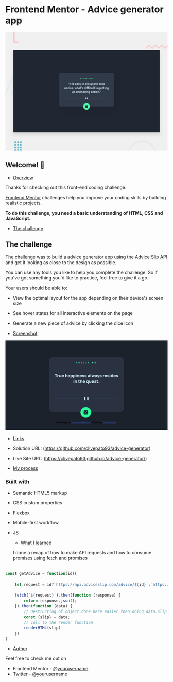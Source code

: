 # Frontend Mentor - Advice generator app

![Design preview for the Advice generator app coding challenge](./design/desktop-preview.jpg)

## Welcome! 👋


- [Overview](#overview)

Thanks for checking out this front-end coding challenge.

[Frontend Mentor](https://www.frontendmentor.io) challenges help you improve your coding skills by building realistic projects.

**To do this challenge, you need a basic understanding of HTML, CSS and JavaScript.**

- [The challenge](#the-challenge)

## The challenge

The challenge was to build a advice generator app using the [Advice Slip API](https://api.adviceslip.com) and get it looking as close to the design as possible.

You can use any tools you like to help you complete the challenge. So if you've got something you'd like to practice, feel free to give it a go.

Your users should be able to:

- View the optimal layout for the app depending on their device's screen size
- See hover states for all interactive elements on the page
- Generate a new piece of advice by clicking the dice icon

- [Screenshot](#screenshot)

![](./images/solution.png)


- [Links](#links)

- Solution URL: (https://github.com/clivepato93/advice-generator)
- Live Site URL: (https://clivepato93.github.io/advice-generator/)


- [My process](#my-process)

### Built with

- Semantic HTML5 markup
- CSS custom properties
- Flexbox
- Mobile-first workflow
- JS

  - [What I learned](#what-i-learned)

  I done a recap of how to make API requests and how to consume promises using fetch and promises

```js

const getAdvice = function(id){

    let request = id?`https://api.adviceslip.com/advice/${id}`:`https://api.adviceslip.com/advice`;

    fetch(`${request}`).then(function (response) {
        return response.json();
    }).then(function (data) {
        // Destructing of object done here easier then doing data.slip
        const {slip} = data;
        // call to the render function 
        renderHTML(slip)        
    })
}
```

- [Author](#author)

Feel free to check me out on 

- Frontend Mentor - [@yourusername](https://www.frontendmentor.io/profile/clivepato93)
- Twitter - [@yourusername](https://www.twitter.com/ciccio_ct93)


